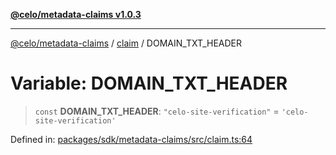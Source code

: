 [**@celo/metadata-claims v1.0.3**](../../README.md)

***

[@celo/metadata-claims](../../README.md) / [claim](../README.md) / DOMAIN\_TXT\_HEADER

# Variable: DOMAIN\_TXT\_HEADER

> `const` **DOMAIN\_TXT\_HEADER**: `"celo-site-verification"` = `'celo-site-verification'`

Defined in: [packages/sdk/metadata-claims/src/claim.ts:64](https://github.com/celo-org/developer-tooling/blob/master/packages/sdk/metadata-claims/src/claim.ts#L64)
